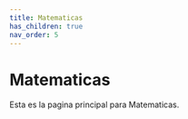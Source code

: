 ```yaml
---
title: Matematicas
has_children: true
nav_order: 5
---
```


# Matematicas

Esta es la pagina principal para Matematicas.
